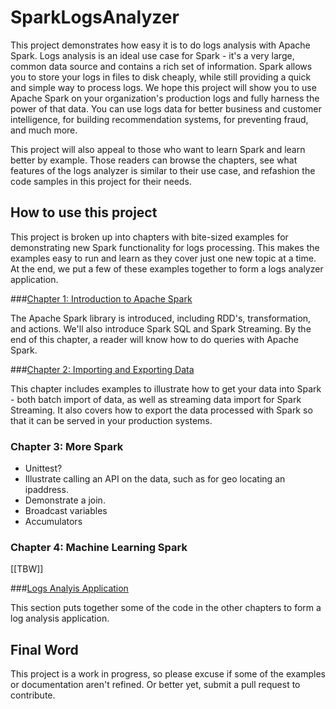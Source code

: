 # SparkLogsAnalyzer

This project demonstrates how easy it is to do logs analysis with Apache Spark.
Logs analysis is an ideal use case for Spark - it's a very large, common data source
and contains a rich set of information.  Spark allows you to store your logs
in files to disk cheaply, while still providing a
quick and simple way to process logs.  We hope this project will show you to use
Apache Spark on your organization's production logs and fully harness the power
of that data.  You can use logs data for better business and customer
intelligence, for building recommendation systems, for preventing fraud,
and much more.  

This project will also appeal to those who want to learn Spark and 
learn better by example.  Those readers can browse the chapters, see
what features of the logs analyzer is similar to their use case, and 
refashion the code samples in this project for their needs.

## How to use this project 

This project is broken up into chapters with bite-sized examples for 
demonstrating new Spark functionality for logs processing.  This makes
the examples easy to run and learn as they cover just one new topic at a time.
At the end, we put a few of these examples together to form a logs
analyzer application.

###[Chapter 1: Introduction to Apache Spark](chapter1/README.md)

The Apache Spark library is introduced, including RDD's, transformation, 
and actions.  We'll also introduce Spark SQL and Spark Streaming.  By the
end of this chapter, a reader will know how to do queries with Apache Spark.

###[Chapter 2: Importing and Exporting Data](chapter2/README.md)

This chapter includes examples to illustrate how to get your data into 
Spark - both batch import of data, as well as streaming data import
for Spark Streaming.  It also covers how to export the data processed with
Spark so that it can be served in your production systems.

### Chapter 3: More Spark

* Unittest?
* Illustrate calling an API on the data, such as for geo locating an ipaddress.
* Demonstrate a join.
* Broadcast variables
* Accumulators

### **Chapter 4: Machine Learning Spark**

[[TBW]]


###[Logs Analyis Application](app/README.md)

This section puts together some of the code in the other chapters to form
a log analysis application.


## Final Word

This project is a work in progress, so please excuse if some of the examples
or documentation aren't refined.  Or better yet, submit a pull request to
contribute.
